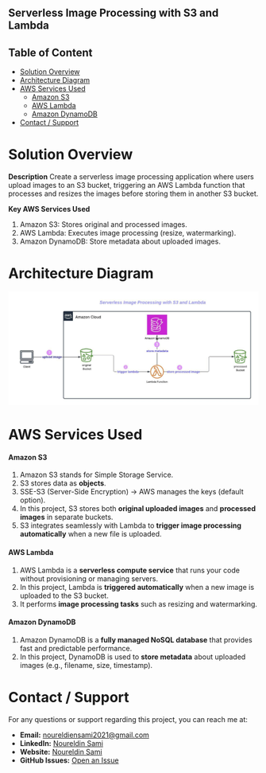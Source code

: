 ## Serverless Image Processing with S3 and Lambda

## Table of Content
- [Solution Overview](#solution-overview)
- [Architecture Diagram](#architecture-diagram)
- [AWS Services Used](#aws-services-used)
  - [Amazon S3](#amazon-s3)
  - [AWS Lambda](#aws-lambda)
  - [Amazon DynamoDB](#amazon-dynamodb)
- [Contact / Support](#contact--support)

 




# Solution Overview

**Description**
Create a serverless image processing application where users upload images to an S3 bucket, triggering an AWS Lambda function that processes and resizes the images before storing them in another S3 bucket.

**Key AWS Services Used**

1. Amazon S3: Stores original and processed images.
2. AWS Lambda: Executes image processing (resize, watermarking).
3. Amazon DynamoDB: Store metadata about uploaded images.



# Architecture Diagram

![Architecture Diagram](https://github.com/noureldien2021/Project-2-Serverless-Image-Processing-with-S3-and-Lambda/blob/main/_Serverless%20Image%20Processing.jpeg?raw=true)

# AWS Services Used

#### Amazon S3

1. Amazon S3 stands for Simple Storage Service.  
2. S3 stores data as **objects**.  
3. SSE-S3 (Server-Side Encryption) → AWS manages the keys (default option).
4. In this project, S3 stores both **original uploaded images** and **processed images** in separate buckets.
5. S3 integrates seamlessly with Lambda to **trigger image processing automatically** when a new file is uploaded.


#### AWS Lambda

1. AWS Lambda is a **serverless compute service** that runs your code without provisioning or managing servers.
2. In this project, Lambda is **triggered automatically** when a new image is uploaded to the S3 bucket.
3. It performs **image processing tasks** such as resizing and watermarking.


#### Amazon DynamoDB
1. Amazon DynamoDB is a **fully managed NoSQL database** that provides fast and predictable performance.
2. In this project, DynamoDB is used to **store metadata** about uploaded images (e.g., filename, size, timestamp).
   

# Contact / Support

For any questions or support regarding this project, you can reach me at:

- **Email:** noureldiensami2021@gmail.com
- **LinkedIn:** [Noureldin Sami](https://www.linkedin.com/in/noureldien-sami/)
- **Website:** [Noureldin Sami](https://noureldien-sami2024.netlify.app/)  
- **GitHub Issues:** [Open an Issue](https://github.com/noureldien2021/Project-2-Serverless-Image-Processing-with-S3-and-Lambda/issues)
 
